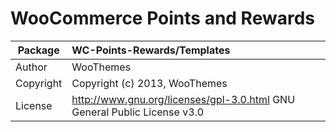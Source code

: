 # WooCommerce Points and Rewards

Package | WC-Points-Rewards/Templates
---|:---
Author | WooThemes                         
Copyright | Copyright (c) 2013, WooThemes
License | http://www.gnu.org/licenses/gpl-3.0.html GNU General Public License v3.0
